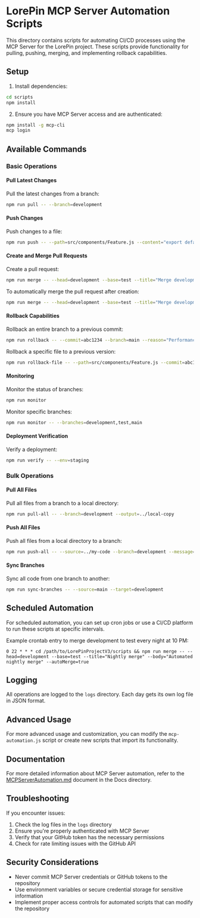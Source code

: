 # LorePin MCP Server Automation Scripts

This directory contains scripts for automating CI/CD processes using the MCP Server for the LorePin project. These scripts provide functionality for pulling, pushing, merging, and implementing rollback capabilities.

## Setup

1. Install dependencies:

```bash
cd scripts
npm install
```

2. Ensure you have MCP Server access and are authenticated:

```bash
npm install -g mcp-cli
mcp login
```

## Available Commands

### Basic Operations

#### Pull Latest Changes

Pull the latest changes from a branch:

```bash
npm run pull -- --branch=development
```

#### Push Changes

Push changes to a file:

```bash
npm run push -- --path=src/components/Feature.js --content="export default () => <div>Feature</div>" --message="Add feature component" --branch=development
```

#### Create and Merge Pull Requests

Create a pull request:

```bash
npm run merge -- --head=development --base=test --title="Merge development to test" --body="Regular merge"
```

To automatically merge the pull request after creation:

```bash
npm run merge -- --head=development --base=test --title="Merge development to test" --body="Regular merge" --autoMerge=true
```

#### Rollback Capabilities

Rollback an entire branch to a previous commit:

```bash
npm run rollback -- --commit=abc1234 --branch=main --reason="Performance issues in latest deployment"
```

Rollback a specific file to a previous version:

```bash
npm run rollback-file -- --path=src/components/Feature.js --commit=abc1234 --branch=main
```

#### Monitoring

Monitor the status of branches:

```bash
npm run monitor
```

Monitor specific branches:

```bash
npm run monitor -- --branches=development,test,main
```

#### Deployment Verification

Verify a deployment:

```bash
npm run verify -- --env=staging
```

### Bulk Operations

#### Pull All Files

Pull all files from a branch to a local directory:

```bash
npm run pull-all -- --branch=development --output=../local-copy
```

#### Push All Files

Push all files from a local directory to a branch:

```bash
npm run push-all -- --source=../my-code --branch=development --message="Update all project files"
```

#### Sync Branches

Sync all code from one branch to another:

```bash
npm run sync-branches -- --source=main --target=development
```

## Scheduled Automation

For scheduled automation, you can set up cron jobs or use a CI/CD platform to run these scripts at specific intervals.

Example crontab entry to merge development to test every night at 10 PM:

```
0 22 * * * cd /path/to/LorePinProjectV3/scripts && npm run merge -- --head=development --base=test --title="Nightly merge" --body="Automated nightly merge" --autoMerge=true
```

## Logging

All operations are logged to the `logs` directory. Each day gets its own log file in JSON format.

## Advanced Usage

For more advanced usage and customization, you can modify the `mcp-automation.js` script or create new scripts that import its functionality.

## Documentation

For more detailed information about MCP Server automation, refer to the [MCPServerAutomation.md](../Docs/MCPServerAutomation.md) document in the Docs directory.

## Troubleshooting

If you encounter issues:

1. Check the log files in the `logs` directory
2. Ensure you're properly authenticated with MCP Server
3. Verify that your GitHub token has the necessary permissions
4. Check for rate limiting issues with the GitHub API

## Security Considerations

- Never commit MCP Server credentials or GitHub tokens to the repository
- Use environment variables or secure credential storage for sensitive information
- Implement proper access controls for automated scripts that can modify the repository